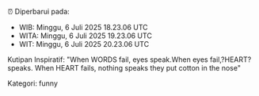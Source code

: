 ⏰ Diperbarui pada:
- WIB: Minggu, 6 Juli 2025 18.23.06 UTC
- WITA: Minggu, 6 Juli 2025 19.23.06 UTC
- WIT: Minggu, 6 Juli 2025 20.23.06 UTC

Kutipan Inspiratif:
"When WORDS fail, eyes speak.When eyes fail,?HEART? speaks. When HEART fails, nothing speaks they put cotton in the nose"


Kategori: funny

